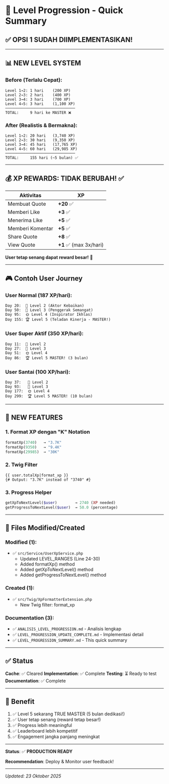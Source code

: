 # 🎯 Level Progression - Quick Summary

## ✅ OPSI 1 SUDAH DIIMPLEMENTASIKAN!

---

## 📊 NEW LEVEL SYSTEM

### Before (Terlalu Cepat):
```
Level 1→2: 1 hari    (200 XP)
Level 2→3: 2 hari    (400 XP)
Level 3→4: 3 hari    (700 XP)
Level 4→5: 3 hari    (1,100 XP)
───────────────────────────────
TOTAL:     9 hari ke MASTER ❌
```

### After (Realistis & Bermakna):
```
Level 1→2: 20 hari   (3,740 XP)
Level 2→3: 30 hari   (9,350 XP)
Level 3→4: 45 hari   (17,765 XP)
Level 4→5: 60 hari   (29,985 XP)
───────────────────────────────
TOTAL:     155 hari (~5 bulan) ✅
```

---

## 💰 XP REWARDS: TIDAK BERUBAH! ✅

| Aktivitas | XP |
|-----------|-----|
| Membuat Quote | **+20** ✅ |
| Memberi Like | **+3** ✅ |
| Menerima Like | **+5** ✅ |
| Memberi Komentar | **+5** ✅ |
| Share Quote | **+8** ✅ |
| View Quote | **+1** ✅ (max 3x/hari) |

**User tetap senang dapat reward besar!** 🎉

---

## 🎮 Contoh User Journey

### User Normal (187 XP/hari):
```
Day 20:  🌿 Level 2 (Aktor Kebaikan)
Day 50:  🌺 Level 3 (Penggerak Semangat)
Day 95:  🌞 Level 4 (Inspirator Ikhlas)
Day 155: 🏆 Level 5 (Teladan Kinerja - MASTER!)
```

### User Super Aktif (350 XP/hari):
```
Day 11:  🌿 Level 2
Day 27:  🌺 Level 3
Day 51:  🌞 Level 4
Day 86:  🏆 Level 5 MASTER! (3 bulan)
```

### User Santai (100 XP/hari):
```
Day 37:   🌿 Level 2
Day 93:   🌺 Level 3
Day 177:  🌞 Level 4
Day 299:  🏆 Level 5 MASTER! (10 bulan)
```

---

## 📱 NEW FEATURES

### 1. Format XP dengan "K" Notation
```php
formatXp(3740)   → "3.7K"
formatXp(9350)   → "9.4K"
formatXp(29985)  → "30K"
```

### 2. Twig Filter
```twig
{{ user.totalXp|format_xp }}
{# Output: "3.7K" instead of "3740" #}
```

### 3. Progress Helper
```php
getXpToNextLevel($user)        → 2740 (XP needed)
getProgressToNextLevel($user)  → 50.0 (percentage)
```

---

## 📝 Files Modified/Created

### Modified (1):
- ✅ `src/Service/UserXpService.php`
  - Updated LEVEL_RANGES (Line 24-30)
  - Added formatXp() method
  - Added getXpToNextLevel() method
  - Added getProgressToNextLevel() method

### Created (1):
- ✅ `src/Twig/XpFormatterExtension.php`
  - New Twig filter: format_xp

### Documentation (3):
- ✅ `ANALISIS_LEVEL_PROGRESSION.md` - Analisis lengkap
- ✅ `LEVEL_PROGRESSION_UPDATE_COMPLETE.md` - Implementasi detail
- ✅ `LEVEL_PROGRESSION_SUMMARY.md` - This quick summary

---

## ✅ Status

**Cache**: ✅ Cleared
**Implementation**: ✅ Complete
**Testing**: ⏳ Ready to test
**Documentation**: ✅ Complete

---

## 🎯 Benefit

1. ✅ Level 5 sekarang TRUE MASTER (5 bulan dedikasi!)
2. ✅ User tetap senang (reward tetap besar!)
3. ✅ Progress lebih meaningful
4. ✅ Leaderboard lebih kompetitif
5. ✅ Engagement jangka panjang meningkat

---

**Status**: ✅ **PRODUCTION READY**

**Recommendation**: Deploy & Monitor user feedback!

---

*Updated: 23 Oktober 2025*
